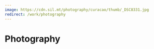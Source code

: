 ```yaml
---
image: https://cdn.sil.mt/photography/curacao/thumb/_DSC8331.jpg
redirect: /work/photography
---
```


# Photography
